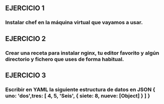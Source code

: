## EJERCICIO 1
### Instalar chef en la máquina virtual que vayamos a usar.



## EJERCICIO 2
### Crear una receta para instalar nginx, tu editor favorito y algún directorio y fichero que uses de forma habitual.



## EJERCICIO 3
### Escribir en YAML la siguiente estructura de datos en JSON { uno: &#39;dos&#39;,tres: [ 4, 5, &#39;Seis&#39;, { siete: 8, nueve: [Object] } ] }



